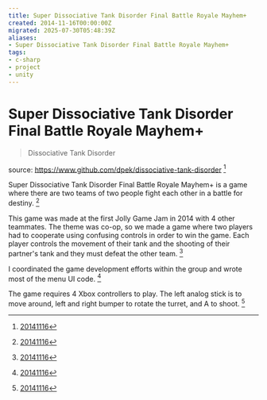 ```yaml
---
title: Super Dissociative Tank Disorder Final Battle Royale Mayhem+
created: 2014-11-16T00:00:00Z
migrated: 2025-07-30T05:48:39Z
aliases:
- Super Dissociative Tank Disorder Final Battle Royale Mayhem+
tags:
- c-sharp
- project
- unity
---
```


# Super Dissociative Tank Disorder Final Battle Royale Mayhem+

> Dissociative Tank Disorder

source: https://www.github.com/dpek/dissociative-tank-disorder [^1]

Super Dissociative Tank Disorder Final Battle Royale Mayhem+ is a game where there are two teams of two people fight each other in a battle for destiny. [^1]

This game was made at the first Jolly Game Jam in 2014 with 4 other teammates. The theme was co-op, so we made a game where two players had to cooperate using confusing controls in order to win the game. Each player controls the movement of their tank and the shooting of their partner's tank and they must defeat the other team. [^1]

I coordinated the game development efforts within the group and wrote most of the menu UI code. [^1]

The game requires 4 Xbox controllers to play. The left analog stick is to move around, left and right bumper to rotate the turret, and A to shoot. [^1]

[^1]: [20141116](../entries/20141116.md)